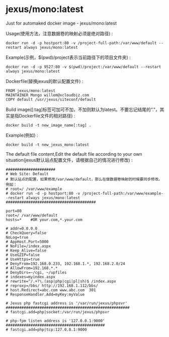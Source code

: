# jexus/mono:latest
Just for automaked docker image - jexus/mono:latest

Usage(使用方法，注意数据卷的映射必须是绝对路径) :

    docker run -d -p hostport:80 -v /project-full-path:/var/www/default --restart always jexus/mono:latest

Example(示例，$(pwd)/project表示当前路径下的项目文件夹) :

    docker run -d -p 9527:80 -v $(pwd)/project:/var/www/default --restart always jexus/mono:latest

Dockerfile(替换jexus的默认配置文件) :

    FROM jexus/mono:latest
    MAINTAINER Mongo willem@xcloudbiz.com
    COPY default /usr/jexus/siteconf/default

Build image([:tag]标签可加可不加，不加则默认为latest。不要忘记结尾的“.”，其实是指Dockerfile文件的相对路径) :

    docker build -t new_image_name[:tag] .
Example(例如) :

    docker build -t new_jexus_mono:latest

The default file content,Edit the default file according to your own situation(jexus默认站点配置文件，请根据自己的情况进行修改) :

    ######################
    # Web Site: Default
    # 默认站点的配置，如果修改/var/www/default，那么在做数据卷映射的时候要同步修改。例如：
    # root=/ /var/www/example
    # docker run -d -p hostport:80 -v /project-full-path:/var/www/example--restart always jexus/mono:latest
    ########################################
    
    port=80
    root=/ /var/www/default
    hosts=*    #OR your.com,*.your.com
    
    # addr=0.0.0.0
    # CheckQuery=false
    NoLog=true
    # AppHost.Port=5000
    # NoFile=/index.aspx
    # Keep_Alive=false
    # UseGZIP=false
    # UseHttps=true
    # DenyFrom=192.168.0.233, 192.168.1.*, 192.168.2.0/24
    # AllowFrom=192.168.*.*
    # DenyDirs=~/cgi, ~/upfiles
    # indexes=myindex.aspx
    # rewrite=^/.+?\.(asp|php|cgi|pl|sh)$ /index.aspx
    # reproxy=/bbs/ http://192.168.1.112/bbs/
    # host.Redirect=abc.com www.abc.com  301
    # ResponseHandler.Add=myKey:myValue
    
    # Jexus php fastcgi address is '/var/run/jexus/phpsvr'
    #######################################################
    # fastcgi.add=php|socket:/var/run/jexus/phpsvr
    
    # php-fpm listen address is '127.0.0.1:9000'
    ############################################
    # fastcgi.add=php|tcp:127.0.0.1:9000
